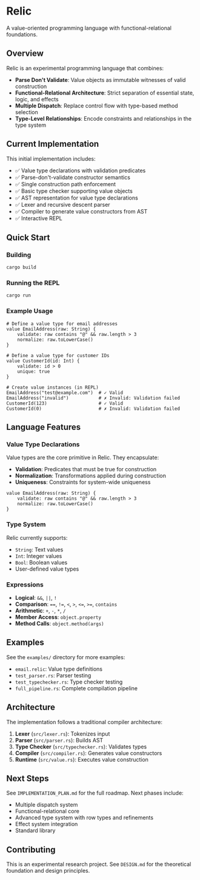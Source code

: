 # Relic

A value-oriented programming language with functional-relational foundations.

## Overview

Relic is an experimental programming language that combines:
- **Parse Don't Validate**: Value objects as immutable witnesses of valid construction
- **Functional-Relational Architecture**: Strict separation of essential state, logic, and effects
- **Multiple Dispatch**: Replace control flow with type-based method selection
- **Type-Level Relationships**: Encode constraints and relationships in the type system

## Current Implementation

This initial implementation includes:
- ✅ Value type declarations with validation predicates
- ✅ Parse-don't-validate constructor semantics
- ✅ Single construction path enforcement
- ✅ Basic type checker supporting value objects
- ✅ AST representation for value type declarations
- ✅ Lexer and recursive descent parser
- ✅ Compiler to generate value constructors from AST
- ✅ Interactive REPL

## Quick Start

### Building

```bash
cargo build
```

### Running the REPL

```bash
cargo run
```

### Example Usage

```relic
# Define a value type for email addresses
value EmailAddress(raw: String) {
    validate: raw contains "@" && raw.length > 3
    normalize: raw.toLowerCase()
}

# Define a value type for customer IDs
value CustomerId(id: Int) {
    validate: id > 0
    unique: true
}

# Create value instances (in REPL)
EmailAddress("test@example.com")  # ✓ Valid
EmailAddress("invalid")           # ✗ Invalid: Validation failed
CustomerId(123)                   # ✓ Valid
CustomerId(0)                     # ✗ Invalid: Validation failed
```

## Language Features

### Value Type Declarations

Value types are the core primitive in Relic. They encapsulate:
- **Validation**: Predicates that must be true for construction
- **Normalization**: Transformations applied during construction
- **Uniqueness**: Constraints for system-wide uniqueness

```relic
value EmailAddress(raw: String) {
    validate: raw contains "@" && raw.length > 3
    normalize: raw.toLowerCase()
}
```

### Type System

Relic currently supports:
- `String`: Text values
- `Int`: Integer values
- `Bool`: Boolean values
- User-defined value types

### Expressions

- **Logical**: `&&`, `||`, `!`
- **Comparison**: `==`, `!=`, `<`, `>`, `<=`, `>=`, `contains`
- **Arithmetic**: `+`, `-`, `*`, `/`
- **Member Access**: `object.property`
- **Method Calls**: `object.method(args)`

## Examples

See the `examples/` directory for more examples:
- `email.relic`: Value type definitions
- `test_parser.rs`: Parser testing
- `test_typechecker.rs`: Type checker testing
- `full_pipeline.rs`: Complete compilation pipeline

## Architecture

The implementation follows a traditional compiler architecture:
1. **Lexer** (`src/lexer.rs`): Tokenizes input
2. **Parser** (`src/parser.rs`): Builds AST
3. **Type Checker** (`src/typechecker.rs`): Validates types
4. **Compiler** (`src/compiler.rs`): Generates value constructors
5. **Runtime** (`src/value.rs`): Executes value construction

## Next Steps

See `IMPLEMENTATION_PLAN.md` for the full roadmap. Next phases include:
- Multiple dispatch system
- Functional-relational core
- Advanced type system with row types and refinements
- Effect system integration
- Standard library

## Contributing

This is an experimental research project. See `DESIGN.md` for the theoretical foundation and design principles.